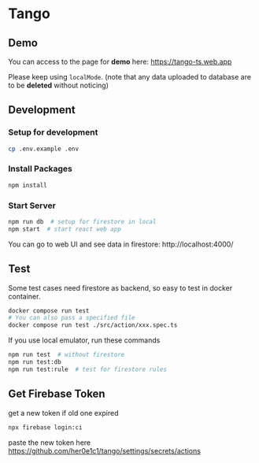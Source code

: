 # Tango

## Demo

You can access to the page for **demo** here: https://tango-ts.web.app

Please keep using `localMode`. (note that any data uploaded to database are to be **deleted** without noticing)

## Development

### Setup for development

```bash
cp .env.example .env
```

### Install Packages

```bash
npm install
```

### Start Server

```bash
npm run db  # setup for firestore in local
npm start  # start react web app
```

You can go to web UI and see data in firestore: http://localhost:4000/

## Test

Some test cases need firestore as backend, so easy to test in docker container.

```bash
docker compose run test
# You can also pass a specified file
docker compose run test ./src/action/xxx.spec.ts
```

If you use local emulator, run these commands

```bash
npm run test  # without firestore
npm run test:db
npm run test:rule  # test for firestore rules
```

## Get Firebase Token

get a new token if old one expired

```bash
npx firebase login:ci
```

paste the new token here
https://github.com/her0e1c1/tango/settings/secrets/actions
